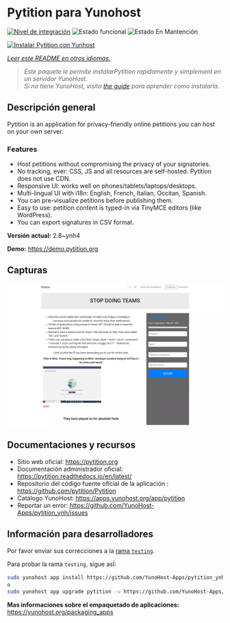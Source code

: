 <!--
Este archivo README esta generado automaticamente<https://github.com/YunoHost/apps/tree/master/tools/readme_generator>
No se debe editar a mano.
-->

# Pytition para Yunohost

[![Nivel de integración](https://apps.yunohost.org/badge/integration/pytition)](https://ci-apps.yunohost.org/ci/apps/pytition/)
![Estado funcional](https://apps.yunohost.org/badge/state/pytition)
![Estado En Mantención](https://apps.yunohost.org/badge/maintained/pytition)

[![Instalar Pytition con Yunhost](https://install-app.yunohost.org/install-with-yunohost.svg)](https://install-app.yunohost.org/?app=pytition)

*[Leer este README en otros idiomas.](./ALL_README.md)*

> *Este paquete le permite instalarPytition rapidamente y simplement en un servidor YunoHost.*  
> *Si no tiene YunoHost, visita [the guide](https://yunohost.org/install) para aprender como instalarla.*

## Descripción general

Pytition is an application for privacy-friendly online petitions you can host on your own server.

### Features

- Host petitions without compromising the privacy of your signatories.
- No tracking, ever: CSS, JS and all resources are self-hosted. Pytition does not use CDN.
- Responsive UI: works well on phones/tablets/laptops/desktops.
- Multi-lingual UI with i18n: English, French, Italian, Occitan, Spanish.
- You can pre-visualize petitions before publishing them.
- Easy to use: petition content is typed-in via TinyMCE editors (like WordPress).
- You can export signatures in CSV format.


**Versión actual:** 2.8~ynh4

**Demo:** <https://demo.pytition.org>

## Capturas

![Captura de Pytition](./doc/screenshots/stop_doing_teams.webp)

## Documentaciones y recursos

- Sitio web oficial: <https://pytition.org>
- Documentación administrador oficial: <https://pytition.readthedocs.io/en/latest/>
- Repositorio del código fuente oficial de la aplicación : <https://github.com/pytition/Pytition>
- Catálogo YunoHost: <https://apps.yunohost.org/app/pytition>
- Reportar un error: <https://github.com/YunoHost-Apps/pytition_ynh/issues>

## Información para desarrolladores

Por favor enviar sus correcciones a la [rama `testing`](https://github.com/YunoHost-Apps/pytition_ynh/tree/testing).

Para probar la rama `testing`, sigue asÍ:

```bash
sudo yunohost app install https://github.com/YunoHost-Apps/pytition_ynh/tree/testing --debug
o
sudo yunohost app upgrade pytition -u https://github.com/YunoHost-Apps/pytition_ynh/tree/testing --debug
```

**Mas informaciones sobre el empaquetado de aplicaciones:** <https://yunohost.org/packaging_apps>
